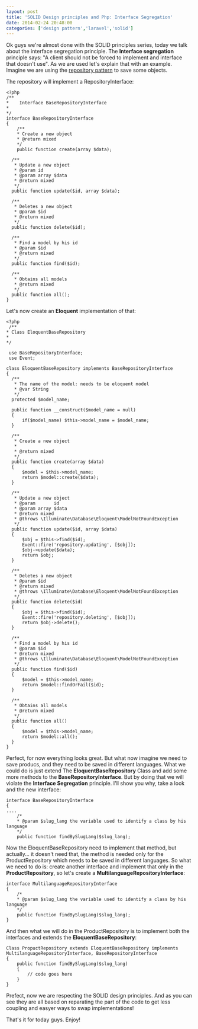 ```yaml
---
layout: post
title: 'SOLID Design principles and Php: Interface Segregation'
date: 2014-02-24 20:48:00
categories: ['design pattern','laravel','solid']
---
```

Ok guys we're almost done with the SOLID principles series, today we talk about the interface segregation principle. The **Interface segregation** principle says: "A client should not be forced to implement and interface that doesn't use". As we are used let's explain that with an example. Imagine we are using the [repository pattern](http://martinfowler.com/eaaCatalog/repository.html) to save some objects. 
<!-- more -->


The repository will implement a RepositoryInterface:

	<?php 
	/**
 	*	 Interface BaseRepositoryInterface
 	*
 	*/
	interface BaseRepositoryInterface 
	{
    	/**
     	* Create a new object
     	* @return mixed
     	*/
    	public function create(array $data);

	  /**
	   * Update a new object
	   * @param id
	   * @param array $data
	   * @return mixed
	   */
	  public function update($id, array $data);
  
	  /**
	   * Deletes a new object
	   * @param $id
	   * @return mixed
	   */
	  public function delete($id);
  
	  /**
	   * Find a model by his id
	   * @param $id
	   * @return mixed
	   */
	  public function find($id);
  
	  /**
	   * Obtains all models
	   * @return mixed
	   */
	  public function all();
	}
	
Let's now create an **Eloquent** implementation of that:

	<?php 
	 /**
    * Class EloquentBaseRepository
    *
	*/
	  
	 use BaseRepositoryInterface;
	 use Event;

	class EloquentBaseRepository implements BaseRepositoryInterface
	{
	  /**
	   * The name of the model: needs to be eloquent model
	   * @var String
	   */
	  protected $model_name;
  
	  public function __construct($model_name = null)
	  {
		  if($model_name) $this->model_name = $model_name;
	  }
  
	  /**
	   * Create a new object
	   *
	   * @return mixed
	   */
	  public function create(array $data)
	  {
		  $model = $this->model_name;
		  return $model::create($data);
	  }
  
	  /**
	   * Update a new object
	   * @param       id
	   * @param array $data
	   * @return mixed
	   * @throws \Illuminate\Database\Eloquent\ModelNotFoundException
	   */
	  public function update($id, array $data)
	  {
		  $obj = $this->find($id);
		  Event::fire('repository.updating', [$obj]);
		  $obj->update($data);
		  return $obj;
	  }
  
	  /**
	   * Deletes a new object
	   * @param $id
	   * @return mixed
	   * @throws \Illuminate\Database\Eloquent\ModelNotFoundException
	   */
	  public function delete($id)
	  {
		  $obj = $this->find($id);
		  Event::fire('repository.deleting', [$obj]);
		  return $obj->delete();
	  }
  
	  /**
	   * Find a model by his id
	   * @param $id
	   * @return mixed
	   * @throws \Illuminate\Database\Eloquent\ModelNotFoundException
	   */
	  public function find($id)
	  {
		  $model = $this->model_name;
		  return $model::findOrFail($id);
	  }
  
	  /**
	   * Obtains all models
	   * @return mixed
	   */
	  public function all()
	  {
		  $model = $this->model_name;
		  return $model::all();
	  }
	}	 
	
Perfect, for now everything looks great. But what now imagine we need to save producs, and they need to be saved in different languages. What we could do is just extend The **EloquentBaseRepository** Class and add some more methods to the **BaseRepositoryInterface**. But by doing that we will violate the **Interface Segregation** principle. I'll show you why, take a look and the new interface:

	interface BaseRepositoryInterface 
	{
	....
		/*
		* @param $slug_lang the variable used to identify a class by his language
		*/
	    public function findBySlugLang($slug_lang);
		
Now the EloquentBaseRepository need to implement that method, but actually... it doesn't need that, the method is needed only for the ProductRepository which needs to be saved in different languages. 
So what we need to do is: create another interface and implement that only in the **ProductRepository**, so let's create a **MultilanguageRepositoryInterface**:

	interface MultilanguageRepositoryInterface
	{
        /*
        * @param $slug_lang the variable used to identify a class by his language
        */
        public function findBySlugLang($slug_lang);
	}
	
And then what we will do in the ProductRepository is to implement both the interfaces and extends the **EloquentBaseRepository**:

	Class PropuctRepository extends EloquentBaseRepository implements MultilanguageRepositoryInterface, BaseRepositoryInterface
	{
		public function findBySlugLang($slug_lang)
		{
			// code goes here
		}
	}
	
Prefect, now we are respecting the SOLID design principles. And as you can see they are all based on reparating the part of the code to get less coupling and easyer ways to swap implementations! 

That's it for today guys. Enjoy!